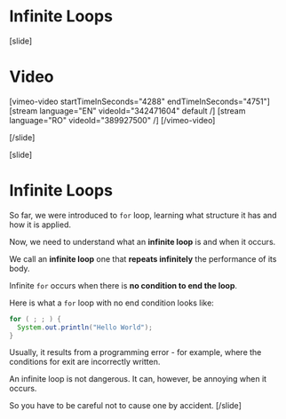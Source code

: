 # Infinite Loops

[slide]
# Video

[vimeo-video startTimeInSeconds="4288" endTimeInSeconds="4751"]
[stream language="EN" videoId="342471604" default /]
[stream language="RO" videoId="389927500"  /]
[/vimeo-video]

[/slide]

[slide]
# Infinite Loops
So far, we were introduced to `for` loop, learning what structure it has and how it is applied. 

Now, we need to understand what an **infinite loop** is and when it occurs.

We call an **infinite loop** one that **repeats infinitely** the performance of its body. 

Infinite `for` occurs when there is **no condition to end the loop**.

Here is what a `for` loop with no end condition looks like:
```java live
for ( ; ; ) {
  System.out.println("Hello World");
}
```

Usually, it results from a programming error - for example, where the conditions for exit are incorrectly written. 

An infinite loop is not dangerous. It can, however, be annoying when it occurs.

So you have to be careful not to cause one by accident.
[/slide]